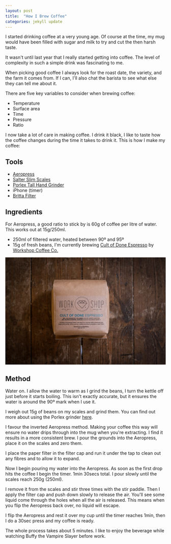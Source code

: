 ```yaml
---
layout: post
title:  "How I Brew Coffee"
categories: jekyll update
---
```


I started drinking coffee at a very young age. Of course at the time, my mug would have been filled with sugar and milk to try and cut the then harsh taste.

It wasn't until last year that I really started getting into coffee. The level of complexity in such a simple drink was fascinating to me.

When picking good coffee I always look for the roast date, the variety, and the farm it comes from. If I can, I'll also chat the barista to see what else they can tell me about it.

There are five key variables to consider when brewing coffee:

- Temperature
- Surface area
- Time
- Pressure
- Ratio

I now take a lot of care in making coffee. I drink it black, I like to taste how the coffee changes during the time it takes to drink it. This is how I make my coffee:

## Tools

- [Aeropress](http://www.amazon.co.uk/Aerobie-AeroPress-80R08-Coffee-Maker/dp/B000GXZ2GS/ref=sr_1_1?ie=UTF8&qid=1397769326&sr=8-1&keywords=aeropress)
- [Salter Slim Scales](http://www.amazon.co.uk/Salter-Design-Electronic-Platform-Kitchen/dp/B000ZNM51O/ref=sr_1_2?ie=UTF8&qid=1397769343&sr=8-2&keywords=scales)
- [Porlex Tall Hand Grinder](http://www.amazon.co.uk/Porlex-345-12541-Tall-Hand-Grinder/dp/B0002JZCF2/ref=sr_1_1?ie=UTF8&qid=1397769372&sr=8-1&keywords=porlex)
- iPhone (timer)
- [Britta Filter](http://www.amazon.co.uk/BRITA-Marella-White-Water-Filter/dp/B000B4OA5Q/ref=sr_1_2?ie=UTF8&qid=1397769404&sr=8-2&keywords=britta)

## Ingredients

For Aeropress, a good ratio to stick by is 60g of coffee per litre of water. This works out at 15g/250ml.

- 250ml of filtered water, heated between 90º and 95º
- 15g of fresh beans, I'm currently brewing [Cult of Done Espresso](http://www.workshopcoffee.com/collections/coffee/products/cult-of-done-espresso) by [Workshop Coffee Co.](http://www.workshopcoffee.com)

![](/uploads/workshop-coffee.png)

## Method

Water on. I allow the water to warm as I grind the beans, I turn the kettle off just before it starts boiling. This isn't exactly accurate, but it ensures the water is around the 90º mark when I use it.

I weigh out 15g of beans on my scales and grind them. You can find out more about using the Porlex grinder [here](http://www.barista-shop.gr/image/data/products/espressoequipment/manual-grinders/Porlex-Coffee-Grinder-Instructions-Manual-by-barista-shop.pdf).

I favour the inverted Aeropress method. Making your coffee this way will ensure no water drips through into the mug when you're extracting. I find it results in a more consistent brew. I pour the grounds into the Aeropress, place it on the scales and zero them.

I place the paper filter in the filter cap and run it under the tap to clean out any fibres and to allow it to expand.

Now I begin pouring my water into the Aeropress. As soon as the first drop hits the coffee I begin the timer. 1min 30secs total. I pour slowly until the scales reach 250g (250ml).

I remove it from the scales and stir three times with the stir paddle. Then I apply the filter cap and push down slowly to release the air. You'll see some liquid come through the holes when all the air is released. This means when you flip the Aeropress back over, no liquid will escape.

I flip the Aeropress and rest it over my cup until the timer reaches 1min, then I do a 30sec press and my coffee is ready.

The whole process takes about 5 minutes. I like to enjoy the beverage while watching Buffy the Vampire Slayer before work.
